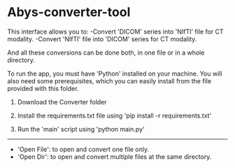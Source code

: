 # Abys-converter-tool

This interface allows you to:
 -Convert 'DICOM' series into 'NIfTI' file for CT modality.
 -Convert 'NIfTI' file into 'DICOM' series for CT modality.


And all these conversions can be done both, in one file or in a whole directory.

To run the app, you must have 'Python' installed on your machine. You will also need some prerequisites, which you can easily install from the file provided with this folder.

1. Download the Converter folder

2. Install the requirements.txt file using 'pip install -r requirements.txt'

3. Run the 'main' script using 'python main.py'

-------------------

- 'Open File': to open and convert one file only.
- 'Open Dir': to open and convert multiple files at the same directory.

